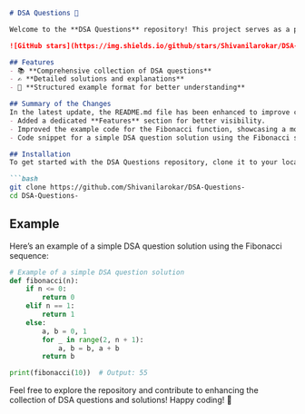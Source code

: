 ```markdown
# DSA Questions 🚀

Welcome to the **DSA Questions** repository! This project serves as a platform for developers and learners to practice and enhance their skills in Data Structures and Algorithms (DSA). This repository is designed to help you improve your understanding of various data structures and algorithms through a collection of questions and solutions.

![GitHub stars](https://img.shields.io/github/stars/Shivanilarokar/DSA-Questions-?style=social) ![Forks](https://img.shields.io/github/forks/Shivanilarokar/DSA-Questions-?style=social)

## Features
- 📚 **Comprehensive collection of DSA questions**
- ✍️ **Detailed solutions and explanations**
- 📝 **Structured example format for better understanding**

## Summary of the Changes
In the latest update, the README.md file has been enhanced to improve clarity and usability. Key changes include:
- Added a dedicated **Features** section for better visibility.
- Improved the example code for the Fibonacci function, showcasing a more efficient iterative approach.
- Code snippet for a simple DSA question solution using the Fibonacci sequence has been updated for clarity and performance.

## Installation
To get started with the DSA Questions repository, clone it to your local machine:

```bash
git clone https://github.com/Shivanilarokar/DSA-Questions-
cd DSA-Questions-
```

## Example
Here’s an example of a simple DSA question solution using the Fibonacci sequence:

```python
# Example of a simple DSA question solution
def fibonacci(n):
    if n <= 0:
        return 0
    elif n == 1:
        return 1
    else:
        a, b = 0, 1
        for _ in range(2, n + 1):
            a, b = b, a + b
        return b

print(fibonacci(10))  # Output: 55
```

Feel free to explore the repository and contribute to enhancing the collection of DSA questions and solutions! Happy coding! 🎉
```